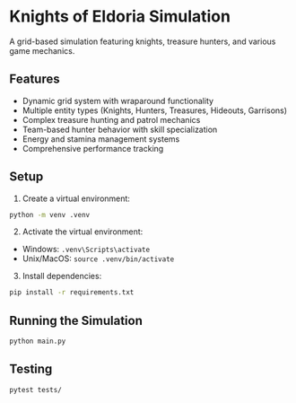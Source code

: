 # Knights of Eldoria Simulation

A grid-based simulation featuring knights, treasure hunters, and various game mechanics.

## Features

- Dynamic grid system with wraparound functionality
- Multiple entity types (Knights, Hunters, Treasures, Hideouts, Garrisons)
- Complex treasure hunting and patrol mechanics
- Team-based hunter behavior with skill specialization
- Energy and stamina management systems
- Comprehensive performance tracking

## Setup

1. Create a virtual environment:
```bash
python -m venv .venv
```

2. Activate the virtual environment:
- Windows: `.venv\Scripts\activate`
- Unix/MacOS: `source .venv/bin/activate`

3. Install dependencies:
```bash
pip install -r requirements.txt
```

## Running the Simulation

```bash
python main.py
```

## Testing

```bash
pytest tests/
``` 